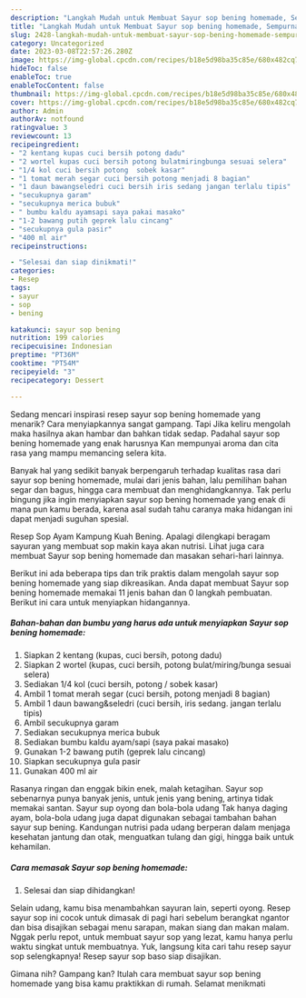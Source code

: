 ```yaml
---
description: "Langkah Mudah untuk Membuat Sayur sop bening homemade, Sempurna"
title: "Langkah Mudah untuk Membuat Sayur sop bening homemade, Sempurna"
slug: 2428-langkah-mudah-untuk-membuat-sayur-sop-bening-homemade-sempurna
category: Uncategorized
date: 2023-03-08T22:57:26.280Z
image: https://img-global.cpcdn.com/recipes/b18e5d98ba35c85e/680x482cq70/sayur-sop-bening-homemade-foto-resep-utama.jpg
hideToc: false
enableToc: true
enableTocContent: false
thumbnail: https://img-global.cpcdn.com/recipes/b18e5d98ba35c85e/680x482cq70/sayur-sop-bening-homemade-foto-resep-utama.jpg
cover: https://img-global.cpcdn.com/recipes/b18e5d98ba35c85e/680x482cq70/sayur-sop-bening-homemade-foto-resep-utama.jpg
author: Admin
authorAv: notfound
ratingvalue: 3
reviewcount: 13
recipeingredient:
- "2 kentang kupas cuci bersih potong dadu"
- "2 wortel kupas cuci bersih potong bulatmiringbunga sesuai selera"
- "1/4 kol cuci bersih potong  sobek kasar"
- "1 tomat merah segar cuci bersih potong menjadi 8 bagian"
- "1 daun bawangseledri cuci bersih iris sedang jangan terlalu tipis"
- "secukupnya garam"
- "secukupnya merica bubuk"
- " bumbu kaldu ayamsapi saya pakai masako"
- "1-2 bawang putih geprek lalu cincang"
- "secukupnya gula pasir"
- "400 ml air"
recipeinstructions:

- "Selesai dan siap dinikmati!"
categories:
- Resep
tags:
- sayur
- sop
- bening

katakunci: sayur sop bening 
nutrition: 199 calories
recipecuisine: Indonesian
preptime: "PT36M"
cooktime: "PT54M"
recipeyield: "3"
recipecategory: Dessert

---
```



Sedang mencari inspirasi resep sayur sop bening homemade yang menarik? Cara menyiapkannya sangat gampang. Tapi Jika keliru mengolah maka hasilnya akan hambar dan bahkan tidak sedap. Padahal sayur sop bening homemade yang enak harusnya Kan mempunyai aroma dan cita rasa yang mampu memancing selera kita.


Banyak hal yang sedikit banyak berpengaruh terhadap kualitas rasa dari sayur sop bening homemade, mulai dari jenis bahan, lalu pemilihan bahan segar dan bagus, hingga cara membuat dan menghidangkannya. Tak perlu bingung jika ingin menyiapkan sayur sop bening homemade yang enak di mana pun kamu berada, karena asal sudah tahu caranya maka hidangan ini dapat menjadi suguhan spesial.

Resep Sop Ayam Kampung Kuah Bening. Apalagi dilengkapi beragam sayuran yang membuat sop makin kaya akan nutrisi. Lihat juga cara membuat Sayur sop bening homemade dan masakan sehari-hari lainnya.


Berikut ini ada beberapa tips dan trik praktis dalam mengolah sayur sop bening homemade yang siap dikreasikan. Anda dapat membuat Sayur sop bening homemade memakai 11 jenis bahan dan 0 langkah pembuatan. Berikut ini cara untuk menyiapkan hidangannya.

<!--inarticleads1-->

##### Bahan-bahan dan bumbu yang harus ada untuk menyiapkan Sayur sop bening homemade:

1. Siapkan 2 kentang (kupas, cuci bersih, potong dadu)
1. Siapkan 2 wortel (kupas, cuci bersih, potong bulat/miring/bunga sesuai selera)
1. Sediakan 1/4 kol (cuci bersih, potong / sobek kasar)
1. Ambil 1 tomat merah segar (cuci bersih, potong menjadi 8 bagian)
1. Ambil 1 daun bawang&amp;seledri (cuci bersih, iris sedang. jangan terlalu tipis)
1. Ambil secukupnya garam
1. Sediakan secukupnya merica bubuk
1. Sediakan  bumbu kaldu ayam/sapi (saya pakai masako)
1. Gunakan 1-2 bawang putih (geprek lalu cincang)
1. Siapkan secukupnya gula pasir
1. Gunakan 400 ml air


Rasanya ringan dan enggak bikin enek, malah ketagihan. Sayur sop sebenarnya punya banyak jenis, untuk jenis yang bening, artinya tidak memakai santan. Sayur sup oyong dan bola-bola udang Tak hanya daging ayam, bola-bola udang juga dapat digunakan sebagai tambahan bahan sayur sup bening. Kandungan nutrisi pada udang berperan dalam menjaga kesehatan jantung dan otak, menguatkan tulang dan gigi, hingga baik untuk kehamilan. 

<!--inarticleads2-->

##### Cara memasak Sayur sop bening homemade:


1. Selesai dan siap dihidangkan!

Selain udang, kamu bisa menambahkan sayuran lain, seperti oyong. Resep sayur sop ini cocok untuk dimasak di pagi hari sebelum berangkat ngantor dan bisa disajikan sebagai menu sarapan, makan siang dan makan malam. Nggak perlu repot, untuk membuat sayur sop yang lezat, kamu hanya perlu waktu singkat untuk membuatnya. Yuk, langsung kita cari tahu resep sayur sop selengkapnya! Resep sayur sop baso siap disajikan. 

Gimana nih? Gampang kan? Itulah cara membuat sayur sop bening homemade yang bisa kamu praktikkan di rumah. Selamat menikmati
